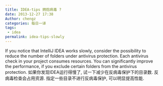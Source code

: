 ```yaml
---
title: IDEA-tips 拥抱病毒 ?
date: 2013-12-27 17:38
Author: chengz
categories: 每日一译
tags:
 - idea
permalink: idea-tips-slowly
---
```



If you notice that IntelliJ IDEA works slowly, consider the possibility
to reduce the number of folders under antivirus protection. Each
antivirus check in your project consumes resources. You can
significantly improve the performance, if you exclude certain folders
from the antivirus protection. 如果你发现IDEA运行得慢了,
试一下减少在反病毒保护下的目录数. 反病毒检查会占用资源.
指定一些目录不进行反病毒保护, 可以明显提高性能.
